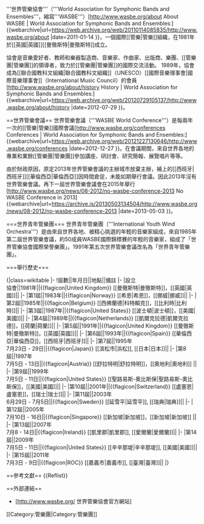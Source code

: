 '''世界管樂協會'''（'''World Association for Symphonic Bands and Ensembles'''，縮寫'''WASBE'''）<ref>[http://www.wasbe.org/about About WASBE | World Association for Symphonic Bands and Ensembles:] {{webarchive|url=https://web.archive.org/web/20110114085835/http://www.wasbe.org/about |date=2011-01-14 }}</ref>，一個國際[[管樂|管樂]]組織，在1981年於[[英國|英國]][[曼徹斯特|曼徹斯特]]成立。

協會是音樂愛好者、教師和樂器製造商、音樂家、作曲家、出版商、樂團、[[管樂團|管樂團]]的領導者，致力於[[管樂團|管樂團]]的國際交流活動。 1989年，協會成為[[聯合國教科文組織|聯合國教科文組織]]（UNESCO）[[國際音樂理事會|國際音樂理事會]]（International Music Council）的會員<ref>[http://www.wasbe.org/about/history History | World Association for Symphonic Bands and Ensembles:] {{webarchive|url=https://web.archive.org/web/20120729105137/http://www.wasbe.org/about/history |date=2012-07-29 }}</ref>。 

==世界管樂會議==
世界管樂會議（'''WASBE World Conference'''）是每兩年一次的[[管樂|管樂]]國際會議<ref>[http://www.wasbe.org/conferences Conferences | World Association for Symphonic Bands and Ensembles:] {{webarchive|url=https://web.archive.org/web/20121227130646/http://www.wasbe.org/conferences |date=2012-12-27 }}</ref>。在會議期間，來自世界各地的專業和業餘[[管樂團|管樂團]]參加講座、研討會、研究簡報、展覽唱片等等。

由於財政原因，原定2013年世界管樂會議的主辦城市放棄主辦，補上的[[西班牙|西班牙]][[華倫西亞|華倫西亞]]因時間倉促，未能如期舉行會議。因此2013年沒有世界管樂會議。再下一屆世界管樂會議會在2015年舉行<ref>[http://www.wasbe.org/news/08-2012/no-wasbe-conference-2013 No WASBE Conference in 2013] {{webarchive|url=https://archive.is/20130503134504/http://www.wasbe.org/news/08-2012/no-wasbe-conference-2013 |date=2013-05-03 }}</ref>。

===世界青年管樂團===
世界青年管樂團（'''International Youth Wind Orchestra'''）是由來自世界各地、被精心挑選的年輕的音樂家組成，來自1985年第二屆世界管樂會議，約50成員WASBE國際錦標賽的年輕的音樂家，組成了「世界管樂協會國際榮譽樂團」。1991年第五次世界管樂會議改名為「世界青年管樂團」。

===舉行歷史===

{|class=wikitable
|-
!屆數||年月日||地點||備註
|-
|設立<br>協會||1981年||{{flagicon|United Kingdom}} [[曼徹斯特|曼徹斯特]]，[[英國|英國]]||
|-
|第1屆||1983年||{{flagicon|Norway}} [[希恩|希恩]]，[[挪威|挪威]]||
|-
|第2屆||1985年||{{flagicon|Belgium}} [[西佛蘭德|科特賴克]]，[[比利時|比利時]]||
|-
|第3屆||1987年||{{flagicon|United States}} [[波士頓|波士頓]]，[[美國|美國]]||
|-
|第4屆||1989年||{{flagicon|Netherlands}}  [[凱爾克拉德|凱爾克拉德]]，[[荷蘭|荷蘭]]||
|-
|第5屆||1991年||{{flagicon|United Kingdom}} [[曼徹斯特|曼徹斯特]]，[[英國|英國]]||
|-
|第6屆||1993年||{{flagicon|Spain}} [[華倫西亞|華倫西亞]]，[[西班牙|西班牙]]||
|-
|第7屆||1995年<br />7月23日 - 29日||{{flagicon|Japan}} [[滨松市|浜松]], [[日本|日本]]||
|-
|第8屆||1997年<br />7月5日 - 13日||{{flagicon|Austria}} [[舒拉特明|舒拉特明]]，[[奧地利|奧地利]] ||
|-
|第9屆||1999年<br />7月5日 - 11日||{{flagicon|United States}} [[聖路易斯-奧比斯保|聖路易斯-奧比斯保]]，[[美國|美國]]||
|-
|第10屆||2001年||{{flagicon|Switzerland}} [[盧塞恩|盧塞恩]]，[[瑞士|瑞士]]||
|-
|第11屆||2003年<br />6月29日 - 7月5日||{{flagicon|Sweden}} [[延雪平|延雪平]], [[瑞典|瑞典]]||
|-
|第12屆||2005年<br />7月10日 - 16日||{{flagicon|Singapore}} [[新加坡|新加坡]]，[[新加坡|新加坡]] ||
|-
|第13屆||2007年<br />7月8 - 14日||{{flagicon|Ireland}} [[凱里郡|凱里郡]], [[愛爾蘭|愛爾蘭]]||
|-
|第14屆||2009年<br />7月5日 - 11日||{{flagicon|United States}} [[辛辛那堤|辛辛那堤]], [[美國|美國]]||
|-
|第15屆||2011年<br />7月3日 - 9日||{{flagicon|ROC}} [[嘉義市|嘉義市]], [[臺灣|臺灣]]||
|}

==參考文獻==
{{Reflist}}

==外部連結==
* [http://www.wasbe.org/ 世界管樂協會官方網站]


[[Category:管樂團|Category:管樂團]]